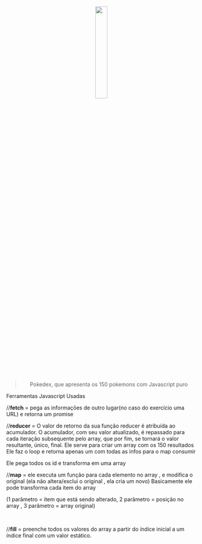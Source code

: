 <h1 align="center">
  <img width="25%" src="https://i.dlpng.com/static/png/6353425_preview.png">
</h1>

 <blockquote align="center">Pokedex, que apresenta os 150 pokemons com Javascript puro</blockquote>

<p>Ferramentas Javascript Usadas</p>


<p>
//<strong>fetch</strong> = pega as informações de outro lugar(no caso do exercício uma URL) e retorna um promise
</p>
<p>
//<strong>reducer</strong> = O valor de retorno da sua função reducer é atribuída ao acumulador. O acumulador, com seu valor atualizado, é repassado para cada iteração subsequente pelo array, que por fim, se tornará o valor resultante, único, final. Ele serve para criar um array com os 150 resultados Ele faz o loop e retorna apenas um com todas as infos para o map consumir
  
  Ele pega todos os id e transforma em uma array
</p>

<p>
//<strong>map</strong> = ele executa um função para cada elemento no array , e modifica o original (ela não altera/exclui o original , ela cria um novo)
Basicamente ele pode transforma  cada item do array
  
  (1 parâmetro = item que está sendo alterado, 2 parâmetro = posição no array , 3 parâmetro = array original)
</p>

<br>
<p>
//<strong>fill</strong> =  preenche todos os valores do array a partir do índice inicial a um índice final com um valor estático.
</p>

